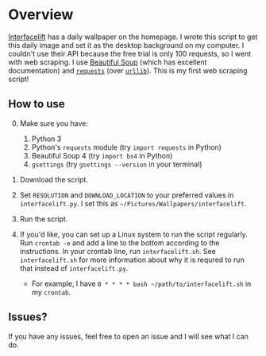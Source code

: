 Overview
========
[Interfacelift](interfacelift.com) has a daily wallpaper on the homepage. I wrote this script to get this daily image and set it as the desktop background on my computer. I couldn't use their API because the free trial is only 100 requests, so I went with web scraping. I use [Beautiful Soup](http://www.crummy.com/software/BeautifulSoup/) (which has excellent documentation) and [`requests`](http://docs.python-requests.org/en/latest/) (over [`urllib`](https://docs.python.org/2.7/library/urllib.html)). This is my first web scraping script!

How to use
----------
0. Make sure you have:
    1. Python 3
    2. Python's `requests` module (try `import requests` in Python)
    3. Beautiful Soup 4 (try `import bs4` in Python)
    4. `gsettings` (try `gsettings --version` in your terminal)

1. Download the script.

2. Set `RESOLUTION` and `DOWNLOAD_LOCATION` to your preferred values in `interfacelift.py`. I set this as `~/Pictures/Wallpapers/interfacelift`.

3. Run the script.

4. If you'd like, you can set up a Linux system to run the script regularly. Run `crontab -e` and add a line to the bottom according to the instructions. In your crontab line, run `interfacelift.sh`. See `interfacelift.sh` for more information about why it is requred to run that instead of `interfacelift.py`.
    * For example, I have `0 * * * * bash ~/path/to/interfacelift.sh` in my `crontab`.

Issues?
-------
If you have any issues, feel free to open an issue and I will see what I can do.
